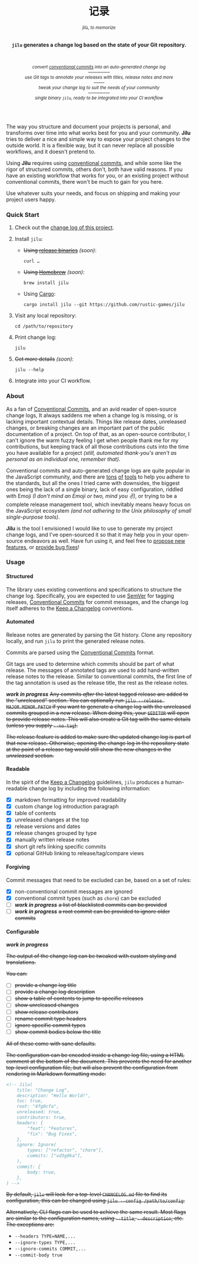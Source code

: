 <div align="center">

  <h1>记录</h1>
  <sup>jìlù, <em>to memorize</em></sup>
  <br />
  <br />

  <p>
    <strong><code>jilu</code> generates a change log based on the state of your Git repository.</strong>
  </p>

  <br />

  <p><sub>
    <em>convert <a href="https://www.conventionalcommits.org">conventional commits</a> into an auto-generated change log</em>
    <br />––––––––––<br />
    <em>use Git tags to annotate your releases with titles, release notes and more</em>
    <br />–––––<br />
    <em>tweak your change log to suit the needs of your community</em>
    <br />––––––––––<br />
    <em>single binary <code>jilu</code>, ready to be integrated into your CI workflow</em>
  </sub></p>

  <br />
  <br />

</div>

The way you structure and document your projects is personal, and transforms
over time into what works best for you and your community. **Jilu** tries to
deliver a nice and simple way to expose your project changes to the outside
world. It is a flexible way, but it can never replace all possible workflows,
and it doesn't pretend to.

Using **Jilu** requires using [conventional commits], and while some like the
rigor of structured commits, others don't, both have valid reasons. If you have
an existing workflow that works for you, or an existing project without
conventional commits, there won't be much to gain for you here.

Use whatever suits your needs, and focus on shipping and making your project
users happy.

### Quick Start

1. Check out the [change log of this project].

2. Install `jilu`:

   - ~~Using [release binaries]~~ _(soon)_:

     ```shell
     curl …
     ```

   - ~~Using [Homebrew]~~ _(soon)_:

     ```shell
     brew install jilu
     ```

   - Using [Cargo]:

     ```shell
     cargo install jilu --git https://github.com/rustic-games/jilu
     ```

3. Visit any local repository:

   ```shell
   cd /path/to/repository
   ```

4. Print change log:

   ```shell
   jilu
   ```

5. ~~Get more details~~ _(soon)_:

   ```shell
   jilu --help
   ```

6. Integrate into your CI workflow.

[change log of this project]: ./CHANGELOG.md
[cargo]: https://www.rust-lang.org/tools/install
[homebrew]: https://brew.sh
[release binaries]: https://github.com/rustic-games/jilu/releases

### About

As a fan of [Conventional Commits], and an avid reader of open-source change
logs, It always saddens me when a change log is missing, or is lacking important
contextual details. Things like release dates, unreleased changes, or breaking
changes are an important part of the public documentation of a project. On top
of that, as an open-source contributor, I can't ignore the warm fuzzy feeling I
get when people thank me for my contributions, but keeping track of all those
contributions cuts into the time you have available for a project _(still,
automated thank-you's aren't as personal as an individual one, remember that)_.

Conventional commits and auto-generated change logs are quite popular in the
JavaScript community, and there are [tons][] [of][] [tools][] to help you adhere
to the standards, but all the ones I tried came with downsides, the biggest ones
being the lack of a single binary, lack of easy configuration, riddled with
Emoji _(I don't mind an Emoji or two, mind you ✌️)_, or trying to be a complete
release management tool, which inevitably means heavy focus on the JavaScript
ecosystem _(and not adhering to the Unix philosophy of small single-purpose
tools)_.

**Jilu** is the tool I envisioned I would like to use to generate my project
change logs, and I've open-sourced it so that it may help you in your
open-source endeavors as well. Have fun using it, and feel free to [propose new
features], or [provide bug fixes]!

[tons]: https://github.com/conventional-changelog/commitlint
[of]: https://commitizen.github.io/cz-cli/
[tools]: https://github.com/conventional-changelog/standard-version

[propose new features]: https://github.com/rustic-games/jilu/issues/new?title=[feature%20request]
[provide bug fixes]: https://github.com/rustic-games/jilu/issues/new

### Usage

#### Structured

The library uses existing conventions and specifications to structure the change
log. Specifically, you are expected to use [SemVer] for tagging releases,
[Conventional Commits] for commit messages, and the change log itself adheres to
the [Keep a Changelog] conventions.

#### Automated

Release notes are generated by parsing the Git history. Clone any repository
locally, and run `jilu` to print the generated release notes.

Commits are parsed using the [Conventional Commits] format.

Git tags are used to determine which commits should be part of what release. The
messages of annotated tags are used to add hand-written release notes to the
release. Similar to conventional commits, the first line of the tag annotation
is used as the release title, the rest as the release notes.

**_work in progress_** ~~Any commits _after_ the latest tagged release are added
to the "unreleased" section. You can optionally run
`jilu --release MAJOR.MINOR.PATCH` if you want to generate a change log with the
unreleased commits grouped in a new release. When doing this, your `$EDITOR`
will open to provide release notes. This will also create a Git tag with the
same details (unless you supply `--no-tag`).~~

~~The release feature is added to make sure the updated change log is part of
that new release. Otherwise, opening the change log in the repository state at
the point of a release tag would still show the new changes in the _unreleased_
section.~~

#### Readable

In the spirit of the [Keep a Changelog] guidelines, `jilu` produces a
human-readable change log by including the following information:

- [x] markdown formatting for improved readability
- [x] custom change log introduction paragraph
- [x] table of contents
- [x] unreleased changes at the top
- [x] release versions and dates
- [x] release changes grouped by type
- [x] manually written release notes
- [x] short git refs linking specific commits
- [x] optional GitHub linking to release/tag/compare views

#### Forgiving

Commit messages that need to be excluded can be, based on a set of rules:

- [x] non-conventional commit messages are ignored
- [x] conventional commit types (such as `chore`) can be excluded
- [ ] **_work in progress_** ~~a list of blacklisted commits can be provided~~
- [ ] **_work in progress_** ~~a root commit can be provided to ignore older
      commits~~

#### Configurable

**_work in progress_**

~~The output of the change log can be tweaked with custom styling and
translations.~~

~~You can:~~

- [ ] ~~provide a change log title~~
- [ ] ~~provide a change log description~~
- [ ] ~~show a table of contents to jump to specific releases~~
- [ ] ~~show unreleased changes~~
- [ ] ~~show release contributors~~
- [ ] ~~rename commit type headers~~
- [ ] ~~ignore specific commit types~~
- [ ] ~~show commit bodies below the title~~

~~All of these come with sane defaults.~~

~~The configuration can be encoded inside a change log file, using a HTML
comment at the bottom of the document. This prevents the need for another
top-level configuration file, but will also prevent the configuration from
rendering in Markdown formatting mode:~~

```markdown
<!-- Jilu(
    title: "Change Log",
    description: "Hello World!",
    toc: true,
    root: "4fg0cfa",
    unreleased: true,
    contributors: true,
    headers: {
        "feat": "Features",
        "fix": "Bug Fixes",
    },
    ignore: Ignore(
        types: ["refactor", "chore"],
        commits: ["vd3g0ka"],
    ),
    commit: {
        body: true,
    },
) -->
```

~~By default, `jilu` will look for a top-level `CHANGELOG.md` file to find its
configuration, this can be changed using `jilu --config /path/to/config`.~~

~~Alternatively, CLI flags can be used to achieve the same result. Most flags
are similar to the configuration names, using `--title`, `--description`, etc.
The exceptions are:~~

- `--headers TYPE=NAME,...`
- `--ignore-types TYPE,...`
- `--ignore-commits COMMIT,...`
- `--commit-body true`

[conventional commits]: https://www.conventionalcommits.org/en/v1.0.0-beta.4/
[semver]: https://semver.org/
[keep a changelog]: https://keepachangelog.com/en/1.0.0/
